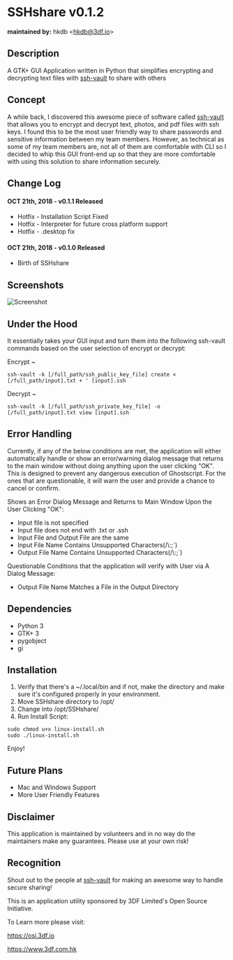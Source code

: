 # SSHshare v0.1.2
**maintained by:** hkdb \<<hkdb@3df.io>\><br />

## Description

A GTK+ GUI Application written in Python that simplifies encrypting and decrypting text files with [ssh-vault](https://ssh-vault.com) to share with others

## Concept

A while back, I discovered this awesome piece of software called [ssh-vault](https://ssh-vault.com) that allows you to encrypt and decrypt text, photos, and pdf files with ssh keys. I found this to be the most user friendly way to share passwords and sensitive information between my team members. However, as technical as some of my team members are, not all of them are comfortable with CLI so I decided to whip this GUI front-end up so that they are more comfortable with using this solution to share information securely. 

## Change Log

#### OCT 21th, 2018 - v0.1.1 Released

- Hotfix - Installation Script Fixed
- Hotfix - Interpreter for future cross platform support
- Hotfix - .desktop fix

#### OCT 21th, 2018 - v0.1.0 Released

- Birth of SSHshare

## Screenshots

![Screenshot](https://osi.3df.io/wp-content/uploads/2018/10/SSHshare-ScreenShot.png)

## Under the Hood

It essentially takes your GUI input and turn them into the following ssh-vault commands based on the user selection of encrypt or decrypt:

Encrypt ~

```
ssh-vault -k [/full_path/ssh_public_key_file] create < [/full_path/input].txt + ' [input].ssh
```
Decrypt ~

```
ssh-vault -k [/full_path/ssh_private_key_file] -o [/full_path/input].txt view [input].ssh
```

## Error Handling

Currently, if any of the below conditions are met, the application will either automatically handle or show an error/warning dialog message that returns to the main window without doing anything upon the user clicking "OK". This is designed to prevent any dangerous execution of Ghostscript. For the ones that are questionable, it will warn the user and provide a chance to cancel or confirm.

Shows an Error Dialog Message and Returns to Main Window Upon the User Clicking "OK":

- Input file is not specified
- Input file does not end with .txt or .ssh
- Input File and Output File are the same
- Input File Name Contains Unsupported Characters(/\\:;\`)
- Output File Name Contains Unsupported Characters(/\\:;\`)

Questionable Conditions that the application will verify with User via A Dialog Message:

- Output File Name Matches a File in the Output Directory

## Dependencies

- Python 3
- GTK+ 3
- pygobject
- gi

## Installation

1. Verify that there's a ~/.local/bin and if not, make the directory and make sure it's configured properly in your environment.
2. Move SSHshare directory to /opt/
3. Change into /opt/SSHshare/
4. Run Install Script:

```
sudo chmod u+x linux-install.sh
sudo ./linux-install.sh
```

Enjoy!

## Future Plans

- Mac and Windows Support
- More User Friendly Features

## Disclaimer

This application is maintained by volunteers and in no way do the maintainers make any guarantees. Please use at your own risk!

## Recognition

Shout out to the people at [ssh-vault](https://github.com/ssh-vault) for making an awesome way to handle secure sharing!

This is an application utility sponsored by 3DF Limited's Open Source Initiative.

To Learn more please visit:

https://osi.3df.io

https://www.3df.com.hk
